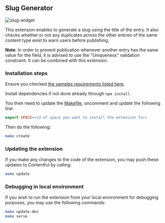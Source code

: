 Slug Generator
--------------

![slug-widget](http://contentful.github.io/extensions/assets/slug-widget.png)

This extension enables to generate a slug using the title of the entry.
It also checks whether or not any duplicates across the other entries of the
same content type exist to warn users before publishing.

**Note**: In order to prevent publication whenever another entry has the same
value for the field, it is advised to use the "Uniqueness" validation constraint.
It can be combined with this extension.

### Installation steps

Ensure you checked [the samples requirements listed here](../README.md).

Install dependencies if not done already through `npm install`.

You then need to update the [Makefile](./Makefile), uncomment and update the
following line:
```Makefile
export SPACE=<id of space you want to install the extension for>
```

Then do the following:
```bash
make create
```

### Updating the extension
If you make any changes to the code of the extension, you may push these updates
to Contentful by calling:
```bash
make update
```

### Debugging in local environment
If you wish to run the extension from your local environment for debugging
purposes, you may use the following commands:
```bash
make update-dev
make serve
```
